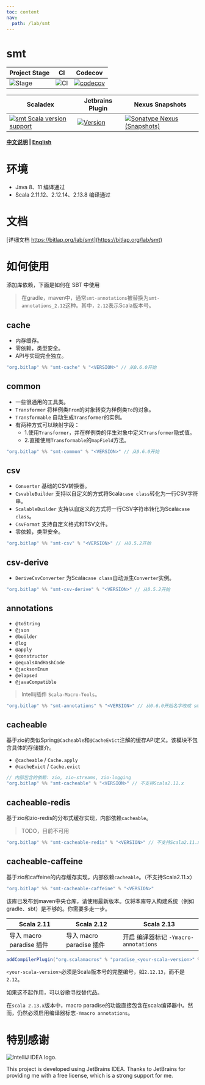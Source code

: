 ```yaml
---
toc: content
nav:
  path: /lab/smt
---
```


# smt

| Project Stage | CI              | Codecov                                   |
|---------------|-----------------|-------------------------------------------|
| ![Stage]      | ![CI][Badge-CI] | [![codecov][Badge-Codecov]][Link-Codecov] |

| Scaladex                                                      | Jetbrains Plugin                              | Nexus Snapshots                                                  |
|---------------------------------------------------------------|-----------------------------------------------|------------------------------------------------------------------|
| [![smt Scala version support][Badge-Scaladex]][Link-Scaladex] | [![Version][Badge-Jetbrains]][Link-Jetbrains] | [![Sonatype Nexus (Snapshots)][Badge-Snapshots]][Link-Snapshots] |

**[中文说明](./README_CN.md) | [English](./README.md)**

# 环境

- Java 8、11 编译通过
- Scala 2.11.12、2.12.14、2.13.8 编译通过

# 文档

[详细文档 https://bitlap.org/lab/smt](https://bitlap.org/lab/smt)

# 如何使用

添加库依赖，下面是如何在 SBT 中使用

> 在gradle，maven中，通常`smt-annotations`被替换为`smt-annotations_2.12`这种。其中，`2.12`表示Scala版本号。

## cache

- 内存缓存。
- 零依赖，类型安全。
- API与实现完全独立。
```scala
"org.bitlap" %% "smt-cache" % "<VERSION>" // 从0.6.0开始 
```

## common

- 一些很通用的工具类。
- `Transformer` 将样例类`From`的对象转变为样例类`To`的对象。
- `Transformable` 自动生成`Transformer`的实例。
- 有两种方式可以映射字段：
    - 1.使用`Transformer`，并在样例类的伴生对象中定义`Transformer`隐式值。
    - 2.直接使用`Transformable`的`mapField`方法。
```scala
"org.bitlap" %% "smt-common" % "<VERSION>" // 从0.6.0开始 
```

## csv

- `Converter` 基础的CSV转换器。
- `CsvableBuilder` 支持以自定义的方式将Scala`case class`转化为一行CSV字符串。
- `ScalableBuilder` 支持以自定义的方式将一行CSV字符串转化为Scala`case class`。
- `CsvFormat` 支持自定义格式和TSV文件。
- 零依赖，类型安全。

```scala
"org.bitlap" %% "smt-csv" % "<VERSION>" // 从0.5.2开始 
```

## csv-derive

- `DeriveCsvConverter` 为Scala`case class`自动派生`Converter`实例。

```scala
"org.bitlap" %% "smt-csv-derive" % "<VERSION>" // 从0.5.2开始 
```

## annotations

- `@toString`
- `@json`
- `@builder`
- `@log`
- `@apply`
- `@constructor`
- `@equalsAndHashCode`
- `@jacksonEnum`
- `@elapsed`
- `@javaCompatible`

> Intellij插件 `Scala-Macro-Tools`。

```scala
"org.bitlap" %% "smt-annotations" % "<VERSION>" // 从0.6.0开始名字改成 smt-annotations 
```

## cacheable

基于zio的类似Spring`@Cacheable`和`@CacheEvict`注解的缓存API定义。该模块不包含具体的存储媒介。

- `@cacheable` / `Cache.apply`
- `@cacheEvict` / `Cache.evict`

```scala
// 内部包含的依赖: zio, zio-streams, zio-logging
"org.bitlap" %% "smt-cacheable" % "<VERSION>" // 不支持Scala2.11.x
```

## cacheable-redis

基于zio和zio-redis的分布式缓存实现，内部依赖`cacheable`。

> TODO，目前不可用

```scala
"org.bitlap" %% "smt-cacheable-redis" % "<VERSION>" // 不支持Scala2.11.x
```

## cacheable-caffeine

基于zio和caffeine的内存缓存实现，内部依赖`cacheable`。（不支持Scala2.11.x）

```scala
"org.bitlap" %% "smt-cacheable-caffeine" % "<VERSION>"
```

该库已发布到maven中央仓库，请使用最新版本。仅将本库导入构建系统（例如gradle、sbt）是不够的。你需要多走一步。

| Scala 2.11               | Scala 2.12               | Scala 2.13                            |
| ------------------------ | ------------------------ | ------------------------------------- |
| 导入 macro paradise 插件 | 导入 macro paradise 插件 | 开启 编译器标记 `-Ymacro-annotations` |

```scala
addCompilerPlugin("org.scalamacros" % "paradise_<your-scala-version>" % "<plugin-version>")
```

`<your-scala-version>`必须是Scala版本号的完整编号，如`2.12.13`，而不是`2.12`。

如果这不起作用，可以谷歌寻找替代品。

在`scala 2.13.x`版本中，macro paradise的功能直接包含在scala编译器中。然而，仍然必须启用编译器标志`-Ymacro annotations`。

# 特别感谢

<img src="https://resources.jetbrains.com/storage/products/company/brand/logos/IntelliJ_IDEA.svg" alt="IntelliJ IDEA logo.">

This project is developed using JetBrains IDEA.
Thanks to JetBrains for providing me with a free license, which is a strong support for me.

[Stage]: https://img.shields.io/badge/Project%20Stage-Development-yellowgreen.svg
[Badge-CI]: https://github.com/bitlap/smt/actions/workflows/ScalaCI.yml/badge.svg
[Badge-Scaladex]: https://index.scala-lang.org/bitlap/smt/smt-annotations/latest.svg?platform=jvm
[Badge-Jetbrains]: https://img.shields.io/jetbrains/plugin/v/17202-scala-macro-tools
[Badge-Codecov]: https://codecov.io/gh/bitlap/smt/branch/master/graph/badge.svg?token=IA596YRTOT
[Badge-Snapshots]: https://img.shields.io/nexus/s/org.bitlap/smt-annotations_2.13?server=https%3A%2F%2Fs01.oss.sonatype.org

[Link-Jetbrains]: https://plugins.jetbrains.com/plugin/17202-scala-macro-tools
[Link-Codecov]: https://codecov.io/gh/bitlap/smt
[Link-Scaladex]: https://index.scala-lang.org/bitlap/smt/smt-annotations
[Link-Snapshots]: https://s01.oss.sonatype.org/content/repositories/snapshots/org/bitlap/
